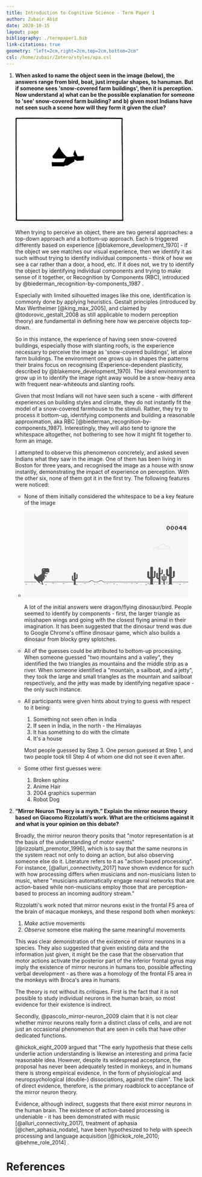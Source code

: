 ```yaml
---
title: Introduction to Cognitive Science - Term Paper 1
author: Zubair Abid
date: 2020-10-15
layout: page
bibliography: ./termpaper1.bib
link-citations: true
geometry: "left=2cm,right=2cm,top=2cm,bottom=2cm"
csl: /home/zubair/Zotero/styles/apa.csl
---
```


1. **When asked to name the object seen in the image (below), the answers range 
   from bird, boat, just irregular shapes, to hanuman. But if someone sees 
   'snow-covered farm buildings', then it is perception. Now understand a) what
   can be the possible explanation for someone to 'see' snow-covered farm 
   building? and b) given most Indians have not seen such a scene how will they
   form it given the clue?**
   
   ![Perception experiment](./tdbu.png)
   
   When trying to perceive an object, there are two general approaches: a
   top-down approach and a bottom-up approach. Each is triggered differently
   based on experience [@blakemore_development_1970] - if the object we see
   matches our visual experience, then we identify it as such without trying
   to identify individual components - think of how we see a car rather than a
   door, a hood, etc. If it does not, we try to identify the object by
   identifying individual components and trying to make sense of it together,
   or Recognition by Components (RBC), introduced by 
   @biederman_recognition-by-components_1987 .
   
   Especially with limited silhouetted images like this one, identification is
   commonly
   done by applying heuristics. Gestalt principles (introduced by Max Wertheimer
   [@king_max_2005], and claimed by @todorovic_gestalt_2008 as still
   applicable to modern perception theory) are fundamental in defining here
   how we perceive objects top-down.
   
   So in this instance, the experience of having seen snow-covered buildings,
   especially those with slanting roofs, is the experience necessary to perceive
   the image as 'snow-covered buildings', let alone farm buildings. The
   environment one grows up in shapes the patterns their brains focus on
   recognising (Experience-dependent plasticity, described by
   @blakemore_development_1970). The ideal environment to grow up in to identify
   the image right away would be a snow-heavy area with frequent near-whiteouts
   and slanting roofs.
   
   Given that most Indians will not have seen such a scene - with different
   experiences on building styles and climate, they do not instantly fit the 
   model of a snow-covered farmhouse to the stimuli. Rather, they try to process
   it bottom-up, identifying components and building a reasonable approximation,
   aka RBC [@biederman_recognition-by-components_1987]. Interestingly, they will
   also tend to ignore the whitespace altogether, not bothering to see how it
   might fit together to form an image.
   
   I attempted to observe this phenomenon concretely, and asked seven Indians
   what they saw in the image. One of them has been living in Boston for three
   years, and recognised the image as a house with snow instantly, demonstrating
   the impact of experience on perception. With the other six, none of them got
   it in the first try. The following features were noticed:
   
   - None of them initially considered the whitespace to be a key feature of the
     image
   - ![The chrome offline dinosaur game is also made by blocks](./dino.png)
     
     A lot of the initial answers were dragon/flying dinosaur/bird. People
     seemed to identify by components - first, the larger triangle as misshapen 
     wings and going with the
     closest flying animal in their imagination. It has been suggested that the
     dinosaur trend was due to Google Chrome's offline dinosaur game, which also
     builds a dinosaur from blocky grey splotches. 
     
   - All of the guesses could be attributed to bottom-up processing. When
     someone guessed "two mountains and a valley", they identified the two
     triangles as mountains and the middle strip as a river. When someone
     identified a "mountain, a sailboat, and a jetty", they took the large and
     small triangles as the mountain and sailboat respectively, and the jetty
     was made by identifying negative space - the only such instance.
   - All participants were given hints about trying to guess with respect to it
     being:
     
     1. Something not seen often in India
     2. If seen in India, in the north - the Himalayas
     3. It has something to do with the climate
     4. It's a house
     
     Most people guessed by Step 3. One person guessed at Step 1, and two people
     took till Step 4 of whom one did not see it even after.
   - Some other first guesses were:
       1. Broken sphinx
       2. Anime Hair
       3. 2004 graphics superman
       4. Robot Dog

2. **“Mirror Neuron Theory is a myth.” Explain the mirror neuron theory based on 
   Giacomo Rizzolatti’s work. What are the criticisms against it and what is 
   your opinion on this debate?**
   
   Broadly, the mirror neuron theory posits that "motor representation is at the
   basis of the understanding of motor events" [@rizzolatti_premotor_1996],
   which is to say that the same neurons in the system react not only to doing
   an action, but also observing someone else do it. Literature refers to it as
   "action-based processing". For instance, [@alluri_connectivity_2017] 
   have shown evidence for such with how processing differs when musicians and
   non-musicians listen to music, where "musicians automatically engage neural 
   networks that are action-based while non-musicians employ those that 
   are perception-based to process an incoming auditory stream."
   
   Rizzolatti's work noted that mirror neurons exist in the frontal F5 area of
   the brain of macaque monkeys, and these respond both when monkeys:
   
   1. *Make* active movements
   2. *Observe* someone else making the same meaningful movements
   
   This was clear demonstration of the existence of mirror neurons in a species.
   They also suggested that given existing data and the information just given,
   it might be the case that the observation that motor actions activate the
   posterior part of the inferior frontal gyrus may imply the existence of
   mirror neurons in humans too, possible affecting verbal development - as
   there was a homology of the frontal F5 area in the monkeys with Broca's area
   in humans.
   
   The theory is not without its critiques. First is the fact that it is not
   possible to study individual neurons in the human brain, so most evidence for
   their existence is indirect.
   
   Secondly, @pascolo_mirror-neuron_2009 claim that it is not clear whether 
   mirror neurons really form a distinct class of cells, and are not just an 
   occasional phenomenon that are seen in cells that have other dedicated 
   functions. 
   
   @hickok_eight_2009 argued that "The early hypothesis that these cells 
   underlie action understanding is likewise an interesting and prima 
   facie reasonable idea. However, despite its widespread acceptance, the 
   proposal has never been adequately tested in monkeys, and in humans 
   there is strong empirical evidence, in the form of physiological and 
   neuropsychological (double-) dissociations, against the claim". The lack of
   direct evidence, therefore, is the primary roadblock to acceptance of the
   mirror neuron theory.

   Evidence, although indirect, suggests that there exist mirror neurons in the
   human brain. The existence of action-based processing is undeniable - it has
   been demonstrated with music [@alluri_connectivity_2017], treatment of
   aphasia [@chen_aphasia_nodate], have been hypothesized to help with speech
   processing and language acquisition [@hickok_role_2010; @behme_role_2014] .

# References
